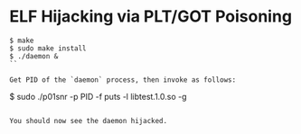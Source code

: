 # ELF Hijacking via PLT/GOT Poisoning

```
$ make
$ sudo make install
$ ./daemon & 
``

Get PID of the `daemon` process, then invoke as follows:

```
$ sudo ./p01snr -p PID -f puts -l libtest.1.0.so -g
```

You should now see the daemon hijacked.
